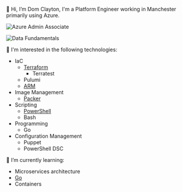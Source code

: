 👋 Hi, I’m Dom Clayton, I'm a Platform Engineer working in Manchester primarily using Azure. 


![Azure Admin Associate](https://www.credly.com/badges/d3b07310-e8d4-4bd3-8ce3-6a125d0e28fd/public_url)


![Data Fundamentals](https://www.credly.com/badges/f403a872-fa36-4de5-98c2-332399cd5ca3/public_url)


👀 I'm interested in the following technologies:
- IaC
  - [Terraform](https://github.com/heathen1878/Terraform/wiki)
    - Terratest
  - Pulumi
  - [ARM](https://github.com/heathen1878/ARM-QuickStarts)
- Image Management
  - [Packer](https://github.com/heathen1878/Packer)
- Scripting
  - [PowerShell](https://github.com/heathen1878/PowerShellModules)
  - Bash
- Programming
  - Go
- Configuration Management
  - Puppet
  - PowerShell DSC
  
🌱 I’m currently learning:
- Microservices architecture
- [Go](https://github.com/heathen1878/go)
- Containers